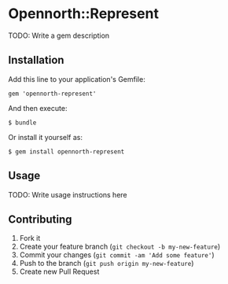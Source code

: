 # Opennorth::Represent

TODO: Write a gem description

## Installation

Add this line to your application's Gemfile:

    gem 'opennorth-represent'

And then execute:

    $ bundle

Or install it yourself as:

    $ gem install opennorth-represent

## Usage

TODO: Write usage instructions here

## Contributing

1. Fork it
2. Create your feature branch (`git checkout -b my-new-feature`)
3. Commit your changes (`git commit -am 'Add some feature'`)
4. Push to the branch (`git push origin my-new-feature`)
5. Create new Pull Request
